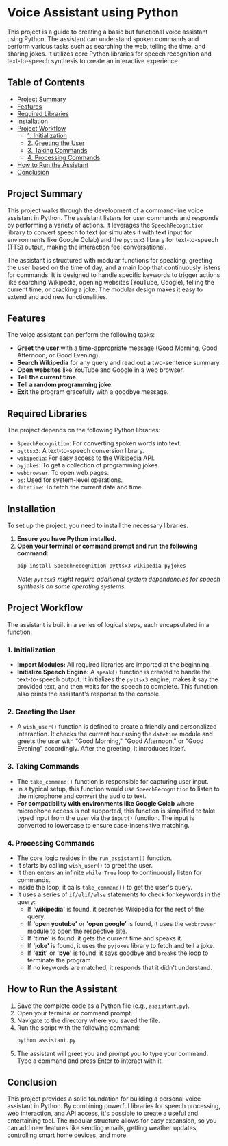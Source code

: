 # Voice Assistant using Python

This project is a guide to creating a basic but functional voice assistant using Python. The assistant can understand spoken commands and perform various tasks such as searching the web, telling the time, and sharing jokes. It utilizes core Python libraries for speech recognition and text-to-speech synthesis to create an interactive experience.

## Table of Contents
- [Project Summary](#project-summary)
- [Features](#features)
- [Required Libraries](#required-libraries)
- [Installation](#installation)
- [Project Workflow](#project-workflow)
  - [1. Initialization](#1-initialization)
  - [2. Greeting the User](#2-greeting-the-user)
  - [3. Taking Commands](#3-taking-commands)
  - [4. Processing Commands](#4-processing-commands)
- [How to Run the Assistant](#how-to-run-the-assistant)
- [Conclusion](#conclusion)

## Project Summary
This project walks through the development of a command-line voice assistant in Python. The assistant listens for user commands and responds by performing a variety of actions. It leverages the `SpeechRecognition` library to convert speech to text (or simulates it with text input for environments like Google Colab) and the `pyttsx3` library for text-to-speech (TTS) output, making the interaction feel conversational.

The assistant is structured with modular functions for speaking, greeting the user based on the time of day, and a main loop that continuously listens for commands. It is designed to handle specific keywords to trigger actions like searching Wikipedia, opening websites (YouTube, Google), telling the current time, or cracking a joke. The modular design makes it easy to extend and add new functionalities.

## Features
The voice assistant can perform the following tasks:
- **Greet the user** with a time-appropriate message (Good Morning, Good Afternoon, or Good Evening).
- **Search Wikipedia** for any query and read out a two-sentence summary.
- **Open websites** like YouTube and Google in a web browser.
- **Tell the current time**.
- **Tell a random programming joke**.
- **Exit** the program gracefully with a goodbye message.

## Required Libraries
The project depends on the following Python libraries:
- `SpeechRecognition`: For converting spoken words into text.
- `pyttsx3`: A text-to-speech conversion library.
- `wikipedia`: For easy access to the Wikipedia API.
- `pyjokes`: To get a collection of programming jokes.
- `webbrowser`: To open web pages.
- `os`: Used for system-level operations.
- `datetime`: To fetch the current date and time.

## Installation
To set up the project, you need to install the necessary libraries.

1.  **Ensure you have Python installed.**
2.  **Open your terminal or command prompt and run the following command:**
    ```bash
    pip install SpeechRecognition pyttsx3 wikipedia pyjokes
    ```
    *Note: `pyttsx3` might require additional system dependencies for speech synthesis on some operating systems.*

## Project Workflow
The assistant is built in a series of logical steps, each encapsulated in a function.

### 1. Initialization
- **Import Modules:** All required libraries are imported at the beginning.
- **Initialize Speech Engine:** A `speak()` function is created to handle the text-to-speech output. It initializes the `pyttsx3` engine, makes it say the provided text, and then waits for the speech to complete. This function also prints the assistant's response to the console.

### 2. Greeting the User
- A `wish_user()` function is defined to create a friendly and personalized interaction. It checks the current hour using the `datetime` module and greets the user with "Good Morning," "Good Afternoon," or "Good Evening" accordingly. After the greeting, it introduces itself.

### 3. Taking Commands
- The `take_command()` function is responsible for capturing user input.
- In a typical setup, this function would use `SpeechRecognition` to listen to the microphone and convert the audio to text.
- **For compatibility with environments like Google Colab** where microphone access is not supported, this function is simplified to take typed input from the user via the `input()` function. The input is converted to lowercase to ensure case-insensitive matching.

### 4. Processing Commands
- The core logic resides in the `run_assistant()` function.
- It starts by calling `wish_user()` to greet the user.
- It then enters an infinite `while True` loop to continuously listen for commands.
- Inside the loop, it calls `take_command()` to get the user's query.
- It uses a series of `if/elif/else` statements to check for keywords in the query:
  - If **'wikipedia'** is found, it searches Wikipedia for the rest of the query.
  - If **'open youtube'** or **'open google'** is found, it uses the `webbrowser` module to open the respective site.
  - If **'time'** is found, it gets the current time and speaks it.
  - If **'joke'** is found, it uses the `pyjokes` library to fetch and tell a joke.
  - If **'exit'** or **'bye'** is found, it says goodbye and `break`s the loop to terminate the program.
  - If no keywords are matched, it responds that it didn't understand.

## How to Run the Assistant
1.  Save the complete code as a Python file (e.g., `assistant.py`).
2.  Open your terminal or command prompt.
3.  Navigate to the directory where you saved the file.
4.  Run the script with the following command:
    ```bash
    python assistant.py
    ```
5.  The assistant will greet you and prompt you to type your command. Type a command and press Enter to interact with it.

## Conclusion
This project provides a solid foundation for building a personal voice assistant in Python. By combining powerful libraries for speech processing, web interaction, and API access, it's possible to create a useful and entertaining tool. The modular structure allows for easy expansion, so you can add new features like sending emails, getting weather updates, controlling smart home devices, and more.
